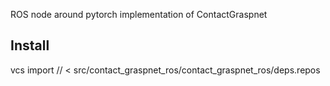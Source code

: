 ROS node around pytorch implementation of ContactGraspnet

## Install
vcs import <path>/<to>/<dependencies> < src/contact_graspnet_ros/contact_graspnet_ros/deps.repos